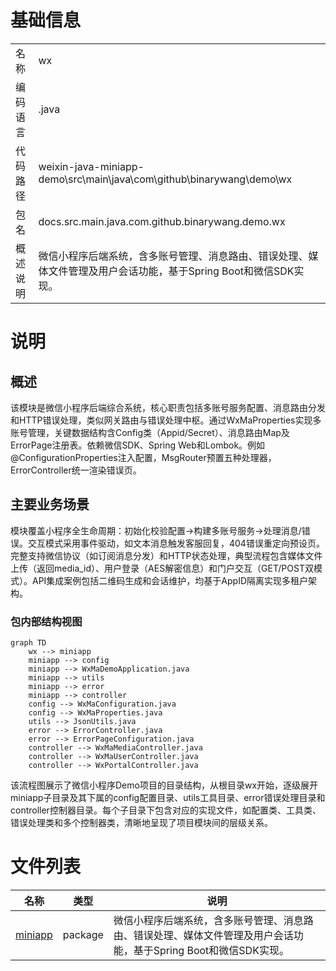 # 基础信息

|      |      |
|------|------|
| 名称 | wx |
| 编码语言 | .java |
| 代码路径 | weixin-java-miniapp-demo\src\main\java\com\github\binarywang\demo\wx |
| 包名 | docs.src.main.java.com.github.binarywang.demo.wx |
| 概述说明 | 微信小程序后端系统，含多账号管理、消息路由、错误处理、媒体文件管理及用户会话功能，基于Spring Boot和微信SDK实现。 |

# 说明

## 概述  
该模块是微信小程序后端综合系统，核心职责包括多账号服务配置、消息路由分发和HTTP错误处理，类似网关路由与错误处理中枢。通过WxMaProperties实现多账号管理，关键数据结构含Config类（Appid/Secret）、消息路由Map及ErrorPage注册表。依赖微信SDK、Spring Web和Lombok。例如@ConfigurationProperties注入配置，MsgRouter预置五种处理器，ErrorController统一渲染错误页。

## 主要业务场景  
模块覆盖小程序全生命周期：初始化校验配置→构建多账号服务→处理消息/错误。交互模式采用事件驱动，如文本消息触发客服回复，404错误重定向预设页。完整支持微信协议（如订阅消息分发）和HTTP状态处理，典型流程包含媒体文件上传（返回media_id）、用户登录（AES解密信息）和门户交互（GET/POST双模式）。API集成案例包括二维码生成和会话维护，均基于AppID隔离实现多租户架构。


### 包内部结构视图

```mermaid
graph TD
    wx --> miniapp
    miniapp --> config
    miniapp --> WxMaDemoApplication.java
    miniapp --> utils
    miniapp --> error
    miniapp --> controller
    config --> WxMaConfiguration.java
    config --> WxMaProperties.java
    utils --> JsonUtils.java
    error --> ErrorController.java
    error --> ErrorPageConfiguration.java
    controller --> WxMaMediaController.java
    controller --> WxMaUserController.java
    controller --> WxPortalController.java
```

该流程图展示了微信小程序Demo项目的目录结构，从根目录wx开始，逐级展开miniapp子目录及其下属的config配置目录、utils工具目录、error错误处理目录和controller控制器目录。每个子目录下包含对应的实现文件，如配置类、工具类、错误处理类和多个控制器类，清晰地呈现了项目模块间的层级关系。

# 文件列表

| 名称   | 类型  | 说明 |
|-------|------|-------------|
| [miniapp](miniapp/_module.md) | package | 微信小程序后端系统，含多账号管理、消息路由、错误处理、媒体文件管理及用户会话功能，基于Spring Boot和微信SDK实现。 |


